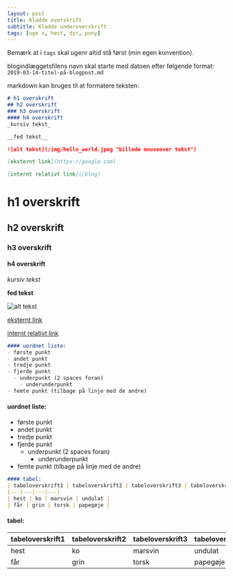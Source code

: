 ```yaml
---
layout: post
title: Kladde overskrift
subtitle: Kladde underoverskrift
tags: [uge x, hest, dyr, pony]
---
```


Bemærk at i `tags` skal ugenr altid stå først (min egen konvention).

blogindlæggetsfilens navn skal starte med datoen efter følgende format: `2019-03-14-titel-på-blogpost.md`

markdown kan bruges til at formatere teksten:
```markdown
# h1 overskrift
## h2 overskrift
### h3 overskrift
#### h4 overskrift
_kursiv tekst_

__fed tekst__

![alt tekst](/img/hello_world.jpeg "billede mouseover tekst")

[eksternt link](https://google.com)

[internt relativt link](/blog)
```
# h1 overskrift
## h2 overskrift
### h3 overskrift
#### h4 overskrift
_kursiv tekst_

__fed tekst__

![alt tekst](/img/hello_world.jpeg "billede mouseover tekst")

[eksternt link](https://google.com)

[internt relativt link](/blog)

```markdown
#### uordnet liste:
- første punkt
- andet punkt
- tredje punkt
- fjerde punkt
  - underpunkt (2 spaces foran)
    - underunderpunkt
- femte punkt (tilbage på linje med de andre)
```

#### uordnet liste:
- første punkt
- andet punkt
- tredje punkt
- fjerde punkt
  - underpunkt (2 spaces foran)
    - underunderpunkt
- femte punkt (tilbage på linje med de andre)


```markdown
#### tabel:
| tabeloverskrift1 | tabeloverskrift2 | tabeloverskrift3 | tabeloverskrift4 |
|---|---|---|---|
| hest | ko | marsvin | undulat |
| får | grin | torsk | papegøje |
```

#### tabel:
| tabeloverskrift1 | tabeloverskrift2 | tabeloverskrift3 | tabeloverskrift4 |
|---|---|---|---|
| hest | ko | marsvin | undulat |
| får | grin | torsk | papegøje |

